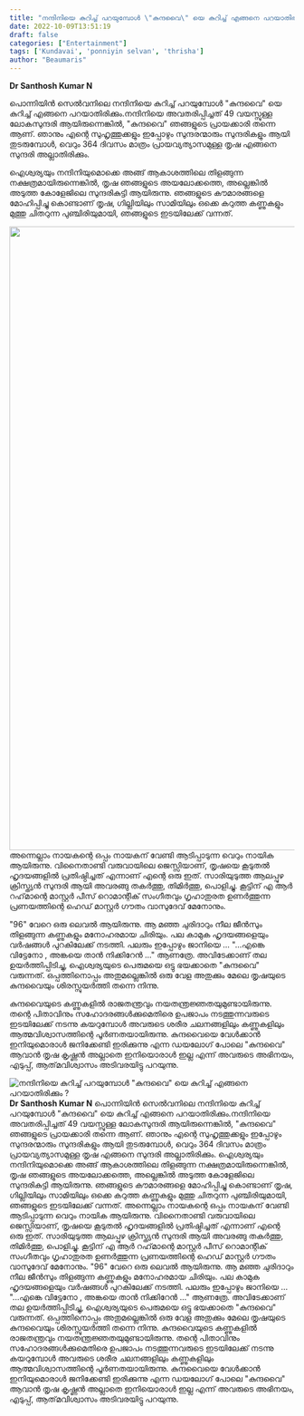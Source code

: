 ```yaml
---
title: "നന്ദിനിയെ കുറിച്ച് പറയുമ്പോൾ \"കുന്ദവൈ\" യെ കുറിച്ച് എങ്ങനെ പറയാതിരിക്കും ?"
date: 2022-10-09T13:51:19
draft: false
categories: ["Entertainment"]
tags: ['Kundavai', 'ponniyin selvan', 'thrisha']
author: "Beaumaris"
---
```


<strong>Dr Santhosh Kumar N</strong>

പൊന്നിയിൻ സെൽവനിലെ നന്ദിനിയെ കുറിച്ച് പറയുമ്പോൾ "കുന്ദവൈ" യെ കുറിച്ച് എങ്ങനെ പറയാതിരിക്കും.നന്ദിനിയെ അവതരിപ്പിച്ചത് 49 വയസ്സുള്ള ലോകസുന്ദരി ആയിരുന്നെങ്കിൽ, "കുന്ദവൈ" ഞങ്ങളുടെ പ്രായക്കാരി തന്നെ ആണ്. ഞാനും എന്റെ സുഹൃത്തുക്കളും ഇപ്പോഴും സുന്ദരന്മാരും സുന്ദരികളും ആയി തുടരുമ്പോൾ, വെറും 364 ദിവസം മാത്രം പ്രായവ്യത്യാസമുള്ള തൃഷ എങ്ങനെ സുന്ദരി അല്ലാതിരിക്കും.

ഐശ്വര്യയും നന്ദിനിയുമൊക്കെ അങ്ങ് ആകാശത്തിലെ തിളങ്ങുന്ന നക്ഷത്രമായിരുന്നെങ്കിൽ, തൃഷ ഞങ്ങളുടെ അയലോക്കത്തെ, അല്ലെങ്കിൽ അടുത്ത കോളേജിലെ സുന്ദരികുട്ടി ആയിരുന്നു. ഞങ്ങളുടെ കൗമാരങ്ങളെ മോഹിപ്പിച്ചു കൊണ്ടാണ് തൃഷ, ഗില്ലിയിലും സാമിയിലും ഒക്കെ കറുത്ത കണ്ണുകളും മുത്തു ചിതറുന്ന പുഞ്ചിരിയുമായി, ഞങ്ങളുടെ ഇടയിലേക്ക് വന്നത്.

<img class="wp-image-353982 aligncenter" src="https://cdn.boolokam.com/articles/2022/10/fwfwfffff-1.jpg" alt="" width="898" height="1101" />അന്നെല്ലാം നായകന്റെ ഒപ്പം നായകന് വേണ്ടി ആടിപ്പാടുന്ന വെറും നായിക ആയിരുന്നു. വിനൈതാണ്ടി വരുവായിലെ ജെസ്സിയാണ്, തൃഷയെ കൂടുതൽ ഹൃദയങ്ങളിൽ പ്രതിഷ്ഠിച്ചത് എന്നാണ് എന്റെ ഒരു ഇത്. സാരിയുടുത്ത ആലപ്പുഴ ക്രിസ്ത്യൻ സുന്ദരി ആയി അവരങ്ങു തകർത്തു, തിമിർത്തു, പൊളിച്ചു. കൂട്ടിന് എ ആർ റഹ്‌മാന്റെ മാസ്റ്റർ പീസ് റൊമാന്റിക് സംഗീതവും ഗൃഹാതുരത ഉണർത്തുന്ന പ്രണയത്തിന്റെ ഹെഡ് മാസ്റ്റർ ഗൗതം വാസുദേവ് മേനോനും.

"96" വേറെ ഒരു ലെവൽ ആയിരുന്നു. ആ മഞ്ഞ ചുരിദാറും നീല ജീൻസും തിളങ്ങുന്ന കണ്ണുകളും മനോഹരമായ ചിരിയും. പല കാമുക ഹൃദയങ്ങളെയും വർഷങ്ങൾ പുറകിലേക്ക് നടത്തി. പലരും ഇപ്പോഴും ജാനിയെ ...
"...എങ്കെ വിട്ടേനോ , അങ്കയെ താൻ നിക്കിറേൻ ..." ആണത്രേ.
അവിടേക്കാണ് തല ഉയർത്തിപ്പിടിച്ചു, ഐശ്വര്യയുടെ പെരുമയെ ഒട്ടു ഭയക്കാതെ "കുന്ദവൈ" വരുന്നത്. ഒപ്പത്തിനൊപ്പം അതുമല്ലെങ്കിൽ ഒരു വേള അതുക്കും മേലെ തൃഷയുടെ കുന്ദവൈയും ശിരസ്സുയർത്തി തന്നെ നിന്നു.

കുന്ദവൈയുടെ കണ്ണുകളിൽ രാജതന്ത്രവും നയതന്ത്രജ്ഞതയുമുണ്ടായിരുന്നു. തന്റെ പിതാവിനും സഹോദരങ്ങൾക്കുമെതിരെ ഉപജാപം നടത്തുന്നവരുടെ ഇടയിലേക്ക് നടന്നു കയറുമ്പോൾ അവരുടെ ശരീര ചലനങ്ങളിലും കണ്ണുകളിലും ആത്മവിശ്വാസത്തിന്റെ പൂർണതയായിരുന്നു. കുന്ദവൈയെ വേൾക്കാൻ ഇനിയുമൊരാൾ ജനിക്കേണ്ടി ഇരിക്കുന്നു എന്ന ഡയലോഗ് പോലെ "കുന്ദവൈ" ആവാൻ തൃഷ കൃഷ്ണൻ അല്ലാതെ ഇനിയൊരാൾ ഇല്ല എന്ന് അവരുടെ അഭിനയം, എടുപ്പ്, ആത്‌മവിശ്വാസം അടിവരയിട്ടു പറയുന്നു.


![നന്ദിനിയെ കുറിച്ച് പറയുമ്പോൾ "കുന്ദവൈ" യെ കുറിച്ച് എങ്ങനെ പറയാതിരിക്കും ?](https://cdn.boolokam.com/articles/2022/10/fwfwfffff-1.jpg)**Dr Santhosh Kumar N** പൊന്നിയിൻ സെൽവനിലെ നന്ദിനിയെ കുറിച്ച് പറയുമ്പോൾ "കുന്ദവൈ" യെ കുറിച്ച് എങ്ങനെ പറയാതിരിക്കും.നന്ദിനിയെ അവതരിപ്പിച്ചത് 49 വയസ്സുള്ള ലോകസുന്ദരി ആയിരുന്നെങ്കിൽ, "കുന്ദവൈ" ഞങ്ങളുടെ പ്രായക്കാരി തന്നെ ആണ്. ഞാനും എന്റെ സുഹൃത്തുക്കളും ഇപ്പോഴും സുന്ദരന്മാരും സുന്ദരികളും ആയി തുടരുമ്പോൾ, വെറും 364 ദിവസം മാത്രം പ്രായവ്യത്യാസമുള്ള തൃഷ എങ്ങനെ സുന്ദരി അല്ലാതിരിക്കും. ഐശ്വര്യയും നന്ദിനിയുമൊക്കെ അങ്ങ് ആകാശത്തിലെ തിളങ്ങുന്ന നക്ഷത്രമായിരുന്നെങ്കിൽ, തൃഷ ഞങ്ങളുടെ അയലോക്കത്തെ, അല്ലെങ്കിൽ അടുത്ത കോളേജിലെ സുന്ദരികുട്ടി ആയിരുന്നു. ഞങ്ങളുടെ കൗമാരങ്ങളെ മോഹിപ്പിച്ചു കൊണ്ടാണ് തൃഷ, ഗില്ലിയിലും സാമിയിലും ഒക്കെ കറുത്ത കണ്ണുകളും മുത്തു ചിതറുന്ന പുഞ്ചിരിയുമായി, ഞങ്ങളുടെ ഇടയിലേക്ക് വന്നത്. അന്നെല്ലാം നായകന്റെ ഒപ്പം നായകന് വേണ്ടി ആടിപ്പാടുന്ന വെറും നായിക ആയിരുന്നു. വിനൈതാണ്ടി വരുവായിലെ ജെസ്സിയാണ്, തൃഷയെ കൂടുതൽ ഹൃദയങ്ങളിൽ പ്രതിഷ്ഠിച്ചത് എന്നാണ് എന്റെ ഒരു ഇത്. സാരിയുടുത്ത ആലപ്പുഴ ക്രിസ്ത്യൻ സുന്ദരി ആയി അവരങ്ങു തകർത്തു, തിമിർത്തു, പൊളിച്ചു. കൂട്ടിന് എ ആർ റഹ്‌മാന്റെ മാസ്റ്റർ പീസ് റൊമാന്റിക് സംഗീതവും ഗൃഹാതുരത ഉണർത്തുന്ന പ്രണയത്തിന്റെ ഹെഡ് മാസ്റ്റർ ഗൗതം വാസുദേവ് മേനോനും. "96" വേറെ ഒരു ലെവൽ ആയിരുന്നു. ആ മഞ്ഞ ചുരിദാറും നീല ജീൻസും തിളങ്ങുന്ന കണ്ണുകളും മനോഹരമായ ചിരിയും. പല കാമുക ഹൃദയങ്ങളെയും വർഷങ്ങൾ പുറകിലേക്ക് നടത്തി. പലരും ഇപ്പോഴും ജാനിയെ ... "...എങ്കെ വിട്ടേനോ , അങ്കയെ താൻ നിക്കിറേൻ ..." ആണത്രേ. അവിടേക്കാണ് തല ഉയർത്തിപ്പിടിച്ചു, ഐശ്വര്യയുടെ പെരുമയെ ഒട്ടു ഭയക്കാതെ "കുന്ദവൈ" വരുന്നത്. ഒപ്പത്തിനൊപ്പം അതുമല്ലെങ്കിൽ ഒരു വേള അതുക്കും മേലെ തൃഷയുടെ കുന്ദവൈയും ശിരസ്സുയർത്തി തന്നെ നിന്നു. കുന്ദവൈയുടെ കണ്ണുകളിൽ രാജതന്ത്രവും നയതന്ത്രജ്ഞതയുമുണ്ടായിരുന്നു. തന്റെ പിതാവിനും സഹോദരങ്ങൾക്കുമെതിരെ ഉപജാപം നടത്തുന്നവരുടെ ഇടയിലേക്ക് നടന്നു കയറുമ്പോൾ അവരുടെ ശരീര ചലനങ്ങളിലും കണ്ണുകളിലും ആത്മവിശ്വാസത്തിന്റെ പൂർണതയായിരുന്നു. കുന്ദവൈയെ വേൾക്കാൻ ഇനിയുമൊരാൾ ജനിക്കേണ്ടി ഇരിക്കുന്നു എന്ന ഡയലോഗ് പോലെ "കുന്ദവൈ" ആവാൻ തൃഷ കൃഷ്ണൻ അല്ലാതെ ഇനിയൊരാൾ ഇല്ല എന്ന് അവരുടെ അഭിനയം, എടുപ്പ്, ആത്‌മവിശ്വാസം അടിവരയിട്ടു പറയുന്നു.
